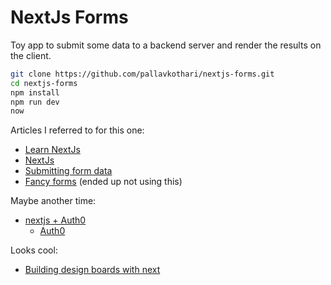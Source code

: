 # NextJs Forms

Toy app to submit some data to a backend server and render the results on the client. 

```bash
git clone https://github.com/pallavkothari/nextjs-forms.git
cd nextjs-forms
npm install 
npm run dev
now
```
  
Articles I referred to for this one: 
- [Learn NextJs](https://learnnextjs.com/basics/getting-started)
- [NextJs](https://github.com/zeit/next.js)
- [Submitting form data](https://stvmlbrn.github.io/2017/04/07/submitting-form-data-with-react.html)
- [Fancy forms](https://github.com/davidkpiano/react-redux-form) (ended up not using this)

Maybe another time:
- [nextjs + Auth0](https://github.com/luisrudge/next.js-auth0)
    - [Auth0](https://auth0.com/docs/quickstart/spa/react)

Looks cool: 
- [Building design boards with next](https://hackernoon.com/building-a-design-inspiration-board-with-next-js-9c0505ba954d)
